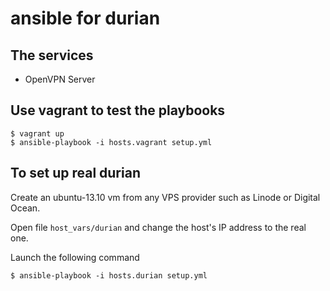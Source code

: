 # ansible for durian

## The services

- OpenVPN Server

## Use vagrant to test the playbooks

```
$ vagrant up
$ ansible-playbook -i hosts.vagrant setup.yml
```

## To set up real durian

Create an ubuntu-13.10 vm from any VPS provider such as Linode or Digital Ocean.

Open file `host_vars/durian` and change the host's IP address to the real one.

Launch the following command

```
$ ansible-playbook -i hosts.durian setup.yml 
```


